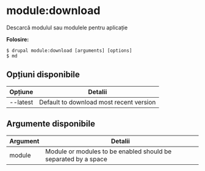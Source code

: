 # module:download
Descarcă modulul sau modulele pentru aplicație

**Folosire:**
```
$ drupal module:download [arguments] [options] 
$ md  
```

## Opțiuni disponibile
Opțiune | Detalii
-------|-------------
--latest | Default to download most recent version

## Argumente disponibile
Argument | Detalii
---------|-------------
module | Module or modules to be enabled should be separated by a space
